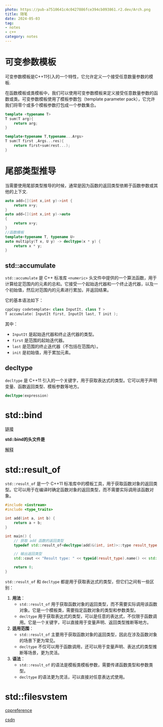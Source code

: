 ```yaml
---
photo: https://pub-a7510641c4c0427886fce394cb093861.r2.dev/Arch.png
title: 随笔
date: 2024-05-03
tag:
- notes
- c++
category: notes
---
```


# 可变参数模板

可变参数模板是C++11引入的一个特性，它允许定义一个接受任意数量参数的模板.

在函数模板或类模板中，我们可以使用可变参数模板来定义接受任意数量参数的函数或类。可变参数模板使用了模板参数包（template parameter pack），它允许我们将零个或多个模板参数打包成一个参数集合。

```c++
template <typename T>
T sum(T arg){
    return arg;
}

template<typename T,typename...Args>
T sum(T first ,Args...res){
    return first+sum(rest...);
}
```

# 尾部类型推导

当需要使用尾部类型推导的时候，通常是因为函数的返回类型依赖于函数参数或其他的上下文.

```c++
auto add=[](int x,int y)->int {
    return x+y;
}
auto add=[](int x,int y)->auto
{
    return x+y;
}
//函数模板
template<typename T, typename U>
auto multiply(T x, U y) -> decltype(x * y) {
    return x * y;
}
```

## std::accumulate

`std::accumulate` 是 C++ 标准库 `<numeric>` 头文件中提供的一个算法函数，用于计算给定范围内的元素的总和。它接受一个起始迭代器和一个终止迭代器，以及一个初始值，然后对范围内的元素进行累加，并返回结果。

它的基本语法如下：

```c++
cppCopy codetemplate< class InputIt, class T >
T accumulate( InputIt first, InputIt last, T init );
```

其中：

- `InputIt` 是起始迭代器和终止迭代器的类型。
- `first` 是范围的起始迭代器。
- `last` 是范围的终止迭代器（不包括在范围内）。
- `init` 是初始值，用于累加元素。

## decltype

`decltype` 是 C++11 引入的一个关键字，用于获取表达式的类型。它可以用于声明变量、函数返回类型、模板参数等地方。

```c++
decltype(expression)
```

# std::bind

[链接](https://en.cppreference.com/w/cpp/utility/functional/bind)

**std::bind的头文件是 <functional>**

[解释](https://zhuanlan.zhihu.com/p/428668958)

# std::result_of

`std::result_of` 是一个 C++11 标准库中的模板工具，用于获取函数对象的返回类型。它可以用于在编译时确定函数对象的返回类型，而不需要实际调用该函数对象。

```c++
#include <iostream>
#include <type_traits>

int add(int a, int b) {
    return a + b;
}

int main() {
    // 获取 add 函数的返回类型
    typedef std::result_of<decltype(add)&(int, int)>::type result_type;

    // 输出返回类型
    std::cout << "Result type: " << typeid(result_type).name() << std::endl;

    return 0;
}
```

`std::result_of` 和 `decltype` 都是用于获取表达式的类型，但它们之间有一些区别：

1. **用法**：
   - `std::result_of` 用于获取函数对象的返回类型，而不需要实际调用该函数对象。它是一个模板类，需要指定函数对象的类型和参数类型。
   - `decltype` 用于获取表达式的类型，可以是任意的表达式，不仅限于函数调用。它是一个关键字，可以直接用于变量声明、返回类型推断等地方。
2. **适用范围**：
   - `std::result_of` 主要用于获取函数对象的返回类型，因此在涉及函数对象的场景下更为常见。
   - `decltype` 不仅可以用于函数调用，还可以用于变量声明、表达式的类型推断等场景，更为灵活。
3. **语法**：
   - `std::result_of` 的语法是模板类模板参数，需要传递函数类型和参数类型。
   - `decltype` 的语法更为灵活，可以直接对任意表达式使用。

# std::filesvstem

[cppreference](https://en.cppreference.com/w/cpp/filesystem)

[csdn](https://blog.csdn.net/qq_40946921/article/details/91394589)
